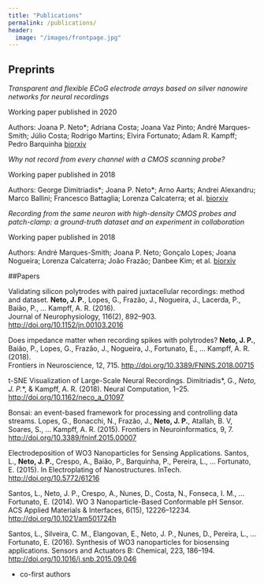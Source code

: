 ```yaml
---
title: "Publications"
permalink: /publications/
header:
  image: "/images/frontpage.jpg"
---
```


## Preprints

*Transparent and flexible ECoG electrode arrays based on silver nanowire networks for neural recordings*

Working paper published in 2020		

Authors: Joana P. Neto*; Adriana Costa; Joana Vaz Pinto; André Marques-Smith; Júlio Costa; Rodrigo Martins; Elvira Fortunato; Adam R. Kampff; Pedro Barquinha
[biorxiv](https://www.biorxiv.org/content/10.1101/2020.02.24.962878v1)


*Why not record from every channel with a CMOS scanning probe?*

Working paper published in 2018	

Authors: George Dimitriadis*; Joana P. Neto*; Arno Aarts; Andrei Alexandru; Marco Ballini; Francesco Battaglia; Lorenza Calcaterra; et al.
[biorxiv](https://www.biorxiv.org/content/10.1101/275818v8)


*Recording from the same neuron with high-density CMOS probes and patch-clamp: a ground-truth dataset and an experiment in collaboration*

Working paper published in 2018

Authors: André Marques-Smith; Joana P. Neto; Gonçalo Lopes; Joana Nogueira; Lorenza Calcaterra; João Frazão; Danbee Kim; et al.
[biorxiv](https://www.biorxiv.org/content/10.1101/370080v2)

##Papers 

Validating silicon polytrodes with paired juxtacellular recordings: method and dataset.
**Neto, J. P.**, Lopes, G., Frazão, J., Nogueira, J., Lacerda, P., Baião, P., … Kampff, A. R. (2016).  
Journal of Neurophysiology, 116(2), 892–903. http://doi.org/10.1152/jn.00103.2016

Does impedance matter when recording spikes with polytrodes?
**Neto, J. P.**, Baião, P., Lopes, G., Frazão, J., Nogueira, J., Fortunato, E., … Kampff, A. R. (2018).  
Frontiers in Neuroscience, 12, 715. http://doi.org/10.3389/FNINS.2018.00715

t-SNE Visualization of Large-Scale Neural Recordings.
Dimitriadis*, G., **Neto*, J. P.**, & Kampff, A. R. (2018). 
Neural Computation, 1–25. http://doi.org/10.1162/neco_a_01097

Bonsai: an event-based framework for processing and controlling data streams.
Lopes, G., Bonacchi, N., Frazão, J., **Neto, J. P.**, Atallah, B. V, Soares, S., … Kampff, A. R. (2015). 
Frontiers in Neuroinformatics, 9, 7. http://doi.org/10.3389/fninf.2015.00007

Electrodeposition of WO3 Nanoparticles for Sensing Applications.
Santos, L., **Neto, J. P.**, Crespo, A., Baião, P., Barquinha, P., Pereira, L., … Fortunato, E. (2015). 
In Electroplating of Nanostructures. InTech. http://doi.org/10.5772/61216

Santos, L., Neto, J. P., Crespo, A., Nunes, D., Costa, N., Fonseca, I. M., … Fortunato, E. (2014). WO 3 Nanoparticle-Based Conformable pH Sensor. ACS Applied Materials & Interfaces, 6(15), 12226–12234. http://doi.org/10.1021/am501724h

Santos, L., Silveira, C. M., Elangovan, E., Neto, J. P., Nunes, D., Pereira, L., … Fortunato, E. (2016). Synthesis of WO3 nanoparticles for biosensing applications. Sensors and Actuators B: Chemical, 223, 186–194. http://doi.org/10.1016/j.snb.2015.09.046

* co-first authors


